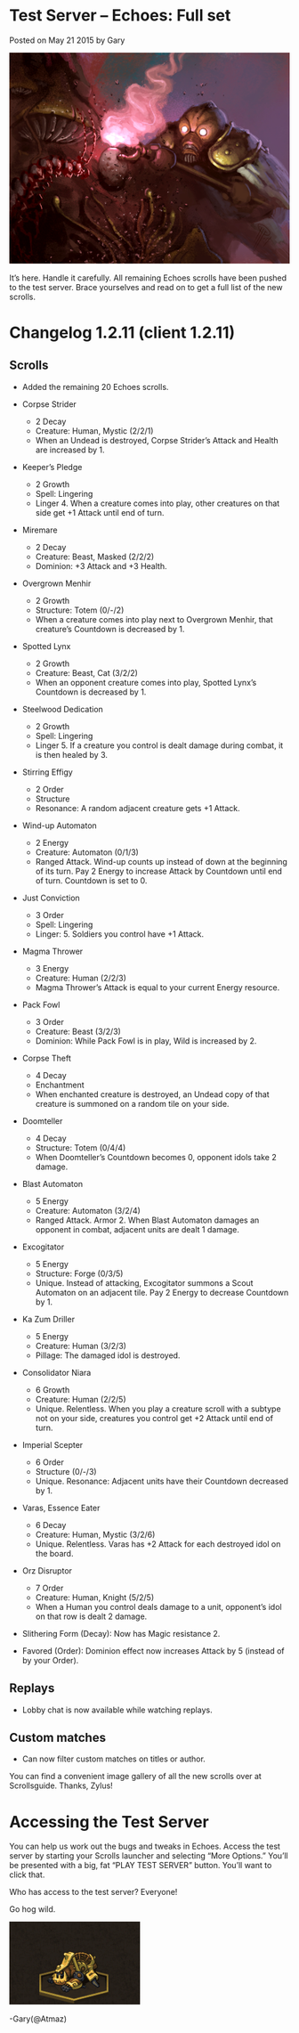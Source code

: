 # Test Server – Echoes: Full set

Posted on May 21 2015 by Gary

![image](images/2015/05/expurgator.png)

It’s here. Handle it carefully. All remaining Echoes scrolls have been pushed to the test server. Brace yourselves and read on to get a full list of the new scrolls.

# Changelog 1.2.11 (client 1.2.11)
## Scrolls
* Added the remaining 20 Echoes scrolls.
* Corpse Strider
    * 2 Decay
    * Creature: Human, Mystic (2/2/1)
    * When an Undead is destroyed, Corpse Strider’s Attack and Health are increased by 1.
* Keeper’s Pledge
    * 2 Growth
    * Spell: Lingering
    * Linger 4. When a creature comes into play, other creatures on that side get +1 Attack until end of turn.
* Miremare
    * 2 Decay
    * Creature: Beast, Masked (2/2/2)
    * Dominion: +3 Attack and +3 Health.
* Overgrown Menhir
    * 2 Growth
    * Structure: Totem (0/-/2)
    * When a creature comes into play next to Overgrown Menhir, that creature’s Countdown is decreased by 1.
* Spotted Lynx
    * 2 Growth
    * Creature: Beast, Cat (3/2/2)
    * When an opponent creature comes into play, Spotted Lynx’s Countdown is decreased by 1.
* Steelwood Dedication
    * 2 Growth
    * Spell: Lingering
    * Linger 5. If a creature you control is dealt damage during combat, it is then healed by 3.
* Stirring Effigy
    * 2 Order
    * Structure
    * Resonance: A random adjacent creature gets +1 Attack.
* Wind-up Automaton
    * 2 Energy
    * Creature: Automaton (0/1/3)
    * Ranged Attack. Wind-up counts up instead of down at the beginning of its turn. Pay 2 Energy to increase Attack by Countdown until end of turn.     Countdown is set to 0.
* Just Conviction
    * 3 Order
    * Spell: Lingering
    * Linger: 5. Soldiers you control have +1 Attack.
* Magma Thrower
    * 3 Energy
    * Creature: Human (2/2/3)
    * Magma Thrower’s Attack is equal to your current Energy resource.
* Pack Fowl
    * 3 Order
    * Creature: Beast (3/2/3)
    * Dominion: While Pack Fowl is in play, Wild is increased by 2.
* Corpse Theft
    * 4 Decay
    * Enchantment
    * When enchanted creature is destroyed, an Undead copy of that creature is summoned on a random tile on your side.
* Doomteller
    * 4 Decay
    * Structure: Totem (0/4/4)
    * When Doomteller’s Countdown becomes 0, opponent idols take 2 damage.
* Blast Automaton
    * 5 Energy
    * Creature: Automaton (3/2/4)
    * Ranged Attack. Armor 2. When Blast Automaton damages an opponent in combat, adjacent units are dealt 1 damage.
* Excogitator
    * 5 Energy
    * Structure: Forge (0/3/5)
    * Unique. Instead of attacking, Excogitator summons a Scout Automaton on an adjacent tile. Pay 2 Energy to decrease Countdown by 1.
* Ka Zum Driller
    * 5 Energy
    * Creature: Human (3/2/3)
    * Pillage: The damaged idol is destroyed.
* Consolidator Niara
    * 6 Growth
    * Creature: Human (2/2/5)
    * Unique. Relentless. When you play a creature scroll with a subtype not on your side, creatures you control get +2 Attack until end of turn.
* Imperial Scepter
    * 6 Order
    * Structure (0/-/3)
    * Unique. Resonance: Adjacent units have their Countdown decreased by 1.
* Varas, Essence Eater
    * 6 Decay
    * Creature: Human, Mystic (3/2/6)
    * Unique. Relentless. Varas has +2 Attack for each destroyed idol on the board.
* Orz Disruptor
    * 7 Order
    * Creature: Human, Knight (5/2/5)
    * When a Human you control deals damage to a unit, opponent’s idol on that row is dealt 2 damage.

* Slithering Form (Decay): Now has Magic resistance 2.
* Favored (Order): Dominion effect now increases Attack by 5 (instead of by your Order).

## Replays
* Lobby chat is now available while watching replays.

## Custom matches
* Can now filter custom matches on titles or author.

You can find a convenient image gallery of all the new scrolls over at Scrollsguide. Thanks, Zylus!

# Accessing the Test Server
You can help us work out the bugs and tweaks in Echoes. Access the test server by starting your Scrolls launcher and selecting “More Options.” You’ll be presented with a big, fat “PLAY TEST SERVER” button. You’ll want to click that.

Who has access to the test server? Everyone!

Go hog wild.

![image](images/2015/05/windup.gif)

-Gary(@Atmaz)